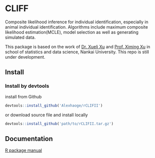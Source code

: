 # CLIFF
Composite likelihood inference for individual identification, especially in animal individual identification. Algorithms include maximum composite likelihood estimation(MCLE), model selection as well as generating simulated data.

This package is based on the work of [Dr. Xueli Xu](https://github.com/Xuxl2020) and [Prof. Ximing Xu](https://www.researchgate.net/profile/Ximing-Xu-2) in school of statistics and data science, Nankai University. This repo is still under development.

## Install
### Install by devtools
install from Github
```R
devtools::install_github('Alexhaoge/rCLIFII')
```
or download source file and install locally
```R
devtools::install_github('path/to/rCLIFII.tar.gz')
```
## Documentation
[R package manual](./rCLIFII_0.1.0.pdf)
